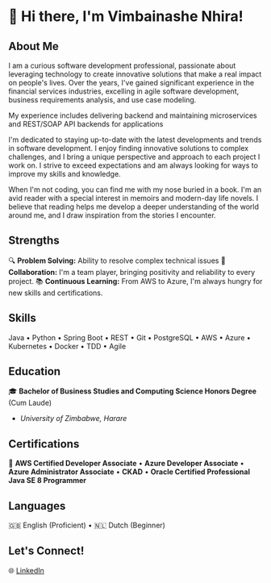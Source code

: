 # 🚀 Hi there, I'm Vimbainashe Nhira!

## About Me
I am a curious software development professional, passionate about leveraging technology to create innovative solutions that make a real impact on people's lives. Over the years, I've gained significant experience in the financial services industries, excelling in agile software development, business requirements analysis, and use case modeling.

My experience includes delivering backend and maintaining microservices and REST/SOAP API backends for applications

I'm dedicated to staying up-to-date with the latest developments and trends in software development. I enjoy finding innovative solutions to complex challenges, and I bring a unique perspective and approach to each project I work on. I strive to exceed expectations and am always looking for ways to improve my skills and knowledge.

When I'm not coding, you can find me with my nose buried in a book. I'm an avid reader with a special interest in memoirs and modern-day life novels. I believe that reading helps me develop a deeper understanding of the world around me, and I draw inspiration from the stories I encounter.

## Strengths
🔍 **Problem Solving:** Ability to resolve complex technical issues
🤝 **Collaboration:** I'm a team player, bringing positivity and reliability to every project.
📚 **Continuous Learning:** From AWS to Azure, I'm always hungry for new skills and certifications.

## Skills
Java • Python • Spring Boot • REST • Git • PostgreSQL • AWS • Azure • Kubernetes • Docker • TDD • Agile

## Education
🎓 **Bachelor of Business Studies and Computing Science Honors Degree** (Cum Laude)
- *University of Zimbabwe, Harare*

## Certifications
🏅 **AWS Certified Developer Associate** • **Azure Developer Associate** • **Azure Administrator Associate** • **CKAD** • **Oracle Certified Professional Java SE 8 Programmer**

## Languages
🇬🇧 English (Proficient) • 🇳🇱 Dutch (Beginner)

## Let's Connect!
🌐 [LinkedIn](https://www.linkedin.com/in/vimbainashe-nhira-aa388ab9/)
